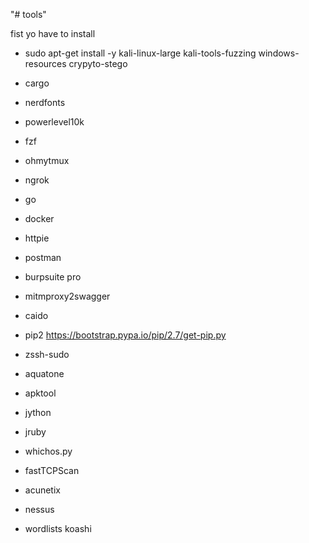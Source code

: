 "# tools"

fist yo have to install 

- sudo apt-get install -y kali-linux-large kali-tools-fuzzing windows-resources crypyto-stego

- cargo
- nerdfonts
- powerlevel10k
- fzf
- ohmytmux
- ngrok
- go
- docker
- httpie
- postman
- burpsuite pro
- mitmproxy2swagger
- caido
- pip2   https://bootstrap.pypa.io/pip/2.7/get-pip.py 
- zssh-sudo
- aquatone
- apktool
- jython
- jruby
- whichos.py
- fastTCPScan
- acunetix
- nessus
- wordlists koashi